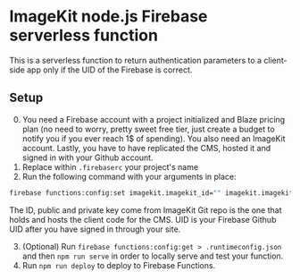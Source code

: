 # ImageKit node.js Firebase serverless function

This is a serverless function to return authentication parameters to a client-side app only if the UID of the Firebase is correct.

## Setup

0. You need a Firebase account with a project initialized and Blaze pricing plan (no need to worry, pretty sweet free tier, just create a budget to notify you if you ever reach 1\$ of spending). You also need an ImageKit account. Lastly, you have to have replicated the CMS, hosted it and signed in with your Github account.
1. Replace within `.firebaserc` your project's name
2. Run the following command with your arguments in place:

```bash
firebase functions:config:set imagekit.imagekit_id="" imagekit.imagekit_public_key="" imagekit.imagekit_private_key="" imagekit.git_repo="" imagekit.uid=""
```

The ID, public and private key come from ImageKit
Git repo is the one that holds and hosts the client code for the CMS.
UID is your Firebase Github UID after you have signed in through your site.

3. (Optional) Run `firebase functions:config:get > .runtimeconfig.json` and then `npm run serve` in order to locally serve and test your function.
4. Run `npm run deploy` to deploy to Firebase Functions.
